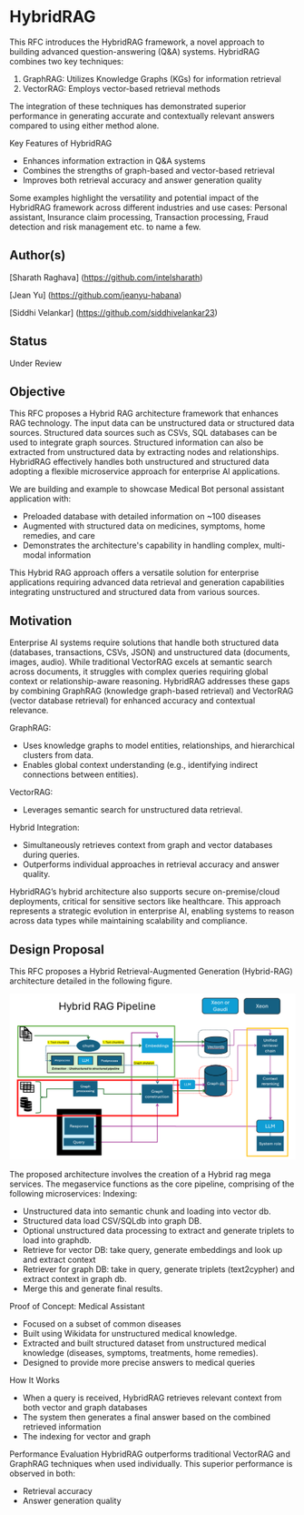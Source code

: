# HybridRAG
This RFC introduces the HybridRAG framework, a novel approach to building advanced question-answering (Q&A) systems. HybridRAG combines two key techniques:
1.	GraphRAG: Utilizes Knowledge Graphs (KGs) for information retrieval
2.	VectorRAG: Employs vector-based retrieval methods

The integration of these techniques has demonstrated superior performance in generating accurate and contextually relevant answers compared to using either method alone.

Key Features of HybridRAG
- Enhances information extraction in Q&A systems
- Combines the strengths of graph-based and vector-based retrieval
- Improves both retrieval accuracy and answer generation quality

Some examples highlight the versatility and potential impact of the HybridRAG framework across different industries and use cases: Personal assistant, Insurance claim processing, Transaction processing, Fraud detection and risk management etc. to name a few.


## Author(s)
[Sharath Raghava] (https://github.com/intelsharath)

[Jean Yu] (https://github.com/jeanyu-habana)

[Siddhi Velankar] (https://github.com/siddhivelankar23)

## Status
Under Review

## Objective
This RFC proposes a Hybrid RAG architecture framework that enhances RAG technology. The input data can be unstructured data or structured data sources. Structured data sources such as CSVs, SQL databases can be used to integrate graph sources. Structured information can also be extracted from unstructured data by extracting nodes and relationships. HybridRAG effectively handles both unstructured and structured data adopting a flexible microservice approach for enterprise AI applications.

We are building and example to showcase Medical Bot personal assistant application with:

- Preloaded database with detailed information on ~100 diseases
- Augmented with structured data on medicines, symptoms, home remedies, and care
- Demonstrates the architecture's capability in handling complex, multi-modal information

This Hybrid RAG approach offers a versatile solution for enterprise applications requiring advanced data retrieval and generation capabilities integrating unstructured and structured data from various sources.


## Motivation

Enterprise AI systems require solutions that handle both structured data (databases, transactions, CSVs, JSON) and unstructured data (documents, images, audio). While traditional VectorRAG excels at semantic search across documents, it struggles with complex queries requiring global context or relationship-aware reasoning. HybridRAG addresses these gaps by combining GraphRAG (knowledge graph-based retrieval) and VectorRAG (vector database retrieval) for enhanced accuracy and contextual relevance.

GraphRAG:

- Uses knowledge graphs to model entities, relationships, and hierarchical clusters from data.
- Enables global context understanding (e.g., identifying indirect connections between entities).

VectorRAG:

- Leverages semantic search for unstructured data retrieval.

Hybrid Integration:

- Simultaneously retrieves context from graph and vector databases during queries.
- Outperforms individual approaches in retrieval accuracy and answer quality.

HybridRAG’s hybrid architecture also supports secure on-premise/cloud deployments, critical for sensitive sectors like healthcare. This approach represents a strategic evolution in enterprise AI, enabling systems to reason across data types while maintaining scalability and compliance.


## Design Proposal
This RFC proposes a Hybrid Retrieval-Augmented Generation (Hybrid-RAG) architecture detailed in the following figure.

![Hybrid-RAG Architecture](assets/Hybrid-rag-architecture.png)

The proposed architecture involves the creation of a Hybrid rag mega services. The megaservice functions as the core pipeline, comprising of the following microservices:
Indexing:

- Unstructured data into semantic chunk and loading into vector db.
- Structured data load CSV/SQLdb into graph DB.
- Optional unstructured data processing to extract and generate triplets to load into graphdb.
- Retrieve for vector DB: take query, generate embeddings and look up and extract context
- Retriever for graph DB: take in query, generate triplets (text2cypher) and extract context in graph db.
- Merge this and generate final results.

Proof of Concept: Medical Assistant
- Focused on a subset of common diseases
- Built using Wikidata for unstructured medical knowledge.
- Extracted and built structured dataset from unstructured medical knowledge (diseases, symptoms, treatments, home remedies).
- Designed to provide more precise answers to medical queries

How It Works
- When a query is received, HybridRAG retrieves relevant context from both vector and graph databases
- The system then generates a final answer based on the combined retrieved information
- The indexing for vector and graph

Performance Evaluation
HybridRAG outperforms traditional VectorRAG and GraphRAG techniques when used individually. This superior performance is observed in both:

- Retrieval accuracy
- Answer generation quality





